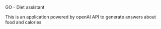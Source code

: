 GO - Diet assistant

This is an application powered by openAI API to generate answers about food and calories